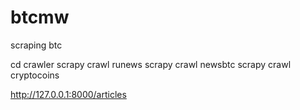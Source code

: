 # btcmw
scraping btc


cd crawler
scrapy crawl runews
scrapy crawl newsbtc
scrapy crawl cryptocoins


http://127.0.0.1:8000/articles
